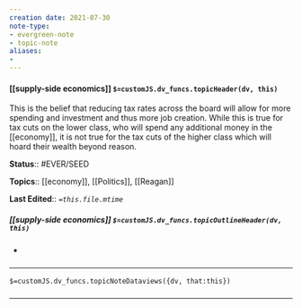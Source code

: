 ```yaml
---
creation date: 2021-07-30
note-type: 
- evergreen-note
- topic-note
aliases:
- 
---
```

 
#### [[supply-side economics]] `$=customJS.dv_funcs.topicHeader(dv, this)`
This is the belief that reducing tax rates across the board will allow for more spending and investment and thus more job creation. While this is true for tax cuts on the lower class, who will spend any additional money in the [[economy]], it is not true for the tax cuts of the higher class which will hoard their wealth beyond reason.

**Status**:: #EVER/SEED 

**Topics**::  [[economy]], [[Politics]], [[Reagan]]

**Last Edited**:: *`=this.file.mtime`*

##### [[supply-side economics]] `$=customJS.dv_funcs.topicOutlineHeader(dv, this)`
- 

### <hr class="dataviews"/>

`$=customJS.dv_funcs.topicNoteDataviews({dv, that:this})`


### <hr class="references"/>